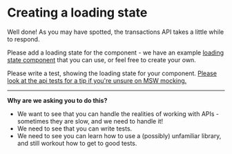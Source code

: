 # Creating a loading state

Well done! As you may have spotted, the transactions API takes a little while to respond.

Please add a loading state for the component - we have an example [loading state component](/src/components/loading/index.tsx) that you can use, or feel free to create your own.

Please write a test, showing the loading state for your component. [Please look at the api tests for a tip if you're unsure on MSW mocking.](/src/api/index.test.tsx)

---

**Why are we asking you to do this?**

- We want to see that you can handle the realities of working with APIs - sometimes they are slow, and we need to handle it!
- We need to see that you can write tests.
- We need to see you can learn how to use a (possibly) unfamiliar library, and still workout how to get to good tests.
